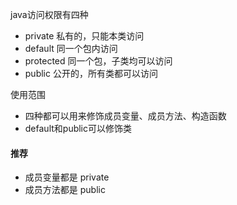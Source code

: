 java访问权限有四种
 - private 私有的，只能本类访问
 - default 同一个包内访问
 - protected 同一个包，子类均可以访问
 - public 公开的，所有类都可以访问

使用范围
- 四种都可以用来修饰成员变量、成员方法、构造函数
- default和public可以修饰类



#### 推荐
- 成员变量都是 private
- 成员方法都是 public 